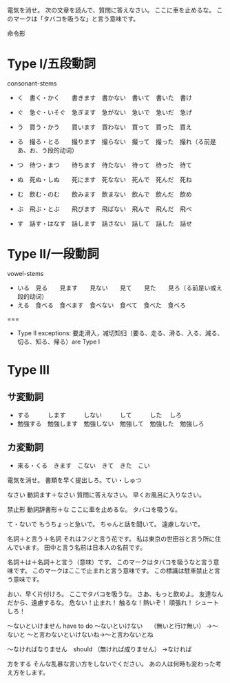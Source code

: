 電気を消せ。
次の文章を読んで、質問に答えなさい。
ここに車を止めるな。
このマークは「タバコを吸うな」と言う意味です。

命令形
# Type I/五段動詞
consonant-stems
* く　書く・かく　　書きます　書かない　書いて　書いた　書け
* ぐ　急ぐ・いそぐ　急ぎます　急がない　急いで　急いだ　急げ　

* う　買う・かう　　買います　買わない　買って　買った　買え
* る　撮る・とる　　撮ります　撮らない　撮って　撮った　撮れ（る前是あ、お、う段的动词）
* つ　待つ・まつ　　待ちます　待たない　待って　待った　待て

* ぬ　死ぬ・しぬ　　死にます　死なない　死んで　死んだ　死ね
* む　飲む・のむ　　飲みます　飲まない　飲んで　飲んだ　飲め
* ぶ　飛ぶ・とぶ　　飛びます　飛ばない　飛んで　飛んだ　飛べ

* す　話す・はなす　話します　話さない　話して　話した　話せ

# Type II/一段動詞
vowel-stems
* いる　見る　　見ます　　見ない　　見て　　見た　　見ろ（る前是い或え段的动词）
* える　食べる　食べます　食べない　食べて　食べた　食べろ

===

* Type II exceptions: 要走滑入，减切知归（要る、走る、滑る、入る、減る、切る、知る、帰る）are Type I

# Type III

## サ変動詞
* する　　　します　　　しない　　　して　　　した   　しろ
* 勉強する　勉強します　勉強しない　勉強して　勉強した　勉強しろ

## カ変動詞
* 来る・くる　きます　こない　きて　きた　こい

電気を消せ。
書類を早く提出しろ。てい・しゅつ

なさい
動詞ます＋なさい
質問に答えなさい。
早くお風呂に入りなさい。

禁止形
動詞辞書形＋な
ここに車を止めるな。
タバコを吸うな。

て・ないで
もうちょっと急いで。
ちゃんと話を聞いて。
遠慮しないで。

名詞＋と言う＋名詞
それはフジと言う花です。
私は東京の世田谷と言う所に住んでいます。
田中と言う名前は日本人の名前です。

名詞＋は＋名詞＋と言う（意味）です。
このマークはタバコを吸うなと言う意味です。
このマークはここで止まれと言う意味です。
この標識は駐車禁止と言う意味です。

おい、早く片付けろ。
ここでタバコを吸うな。
さあ、もっと飲めよ。
友達なんだから、遠慮するな。
危ない！止まれ！
触るな！熱いぞ！
頑張れ！
シュートしろ！

〜ないといけません have to do
〜ないといけない　
（無いと行け無い）
→〜ないと
〜と言わないといけないね→〜と言わないとね


〜なければなりません　should
（無ければ成りません）
→なければ

方をする
そんな乱暴な言い方をしないでください。
あの人は何時も変わった考え方をします。
